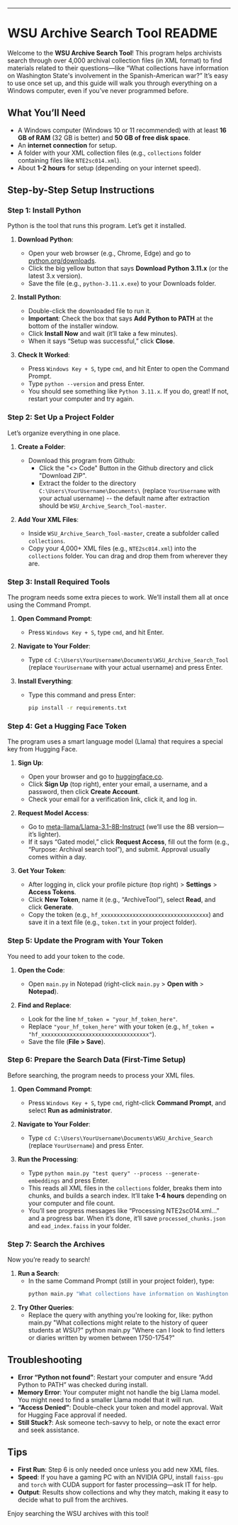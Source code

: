 
---

# WSU Archive Search Tool README

Welcome to the **WSU Archive Search Tool**! This program helps archivists search through over 4,000 archival collection files (in XML format) to find materials related to their questions—like “What collections have information on Washington State's involvement in the Spanish-American war?” It’s easy to use once set up, and this guide will walk you through everything on a Windows computer, even if you’ve never programmed before.

## What You’ll Need
- A Windows computer (Windows 10 or 11 recommended) with at least **16 GB of RAM** (32 GB is better) and **50 GB of free disk space**.
- An **internet connection** for setup.
- A folder with your XML collection files (e.g., `collections` folder containing files like `NTE2sc014.xml`).
- About **1-2 hours** for setup (depending on your internet speed).

## Step-by-Step Setup Instructions

### Step 1: Install Python
Python is the tool that runs this program. Let’s get it installed.

1. **Download Python**:
   - Open your web browser (e.g., Chrome, Edge) and go to [python.org/downloads](https://www.python.org/downloads/).
   - Click the big yellow button that says **Download Python 3.11.x** (or the latest 3.x version).
   - Save the file (e.g., `python-3.11.x.exe`) to your Downloads folder.

2. **Install Python**:
   - Double-click the downloaded file to run it.
   - **Important**: Check the box that says **Add Python to PATH** at the bottom of the installer window.
   - Click **Install Now** and wait (it’ll take a few minutes).
   - When it says “Setup was successful,” click **Close**.

3. **Check It Worked**:
   - Press `Windows Key + S`, type `cmd`, and hit Enter to open the Command Prompt.
   - Type `python --version` and press Enter.
   - You should see something like `Python 3.11.x`. If you do, great! If not, restart your computer and try again.

### Step 2: Set Up a Project Folder
Let’s organize everything in one place.

1. **Create a Folder**:
   - Download this program from Github:
     - Click the "<> Code" Button in the Github directory and click "Download ZIP".
     - Extract the folder to the directory `C:\Users\YourUsername\Documents\` (replace `YourUsername` with your actual username) -- the default name after extraction should be `WSU_Archive_Search_Tool-master`.

2. **Add Your XML Files**:
   - Inside `WSU_Archive_Search_Tool-master`, create a subfolder called `collections`.
   - Copy your 4,000+ XML files (e.g., `NTE2sc014.xml`) into the `collections` folder. You can drag and drop them from wherever they are.  

### Step 3: Install Required Tools
The program needs some extra pieces to work. We’ll install them all at once using the Command Prompt.

1. **Open Command Prompt**:
   - Press `Windows Key + S`, type `cmd`, and hit Enter.

2. **Navigate to Your Folder**:
   - Type `cd C:\Users\YourUsername\Documents\WSU_Archive_Search_Tool` (replace `YourUsername` with your actual username) and press Enter.

3. **Install Everything**:
   - Type this command and press Enter:
     ```cmd
     pip install -r requirements.txt

### Step 4: Get a Hugging Face Token
The program uses a smart language model (Llama) that requires a special key from Hugging Face.

1. **Sign Up**:
   - Open your browser and go to [huggingface.co](https://huggingface.co/).
   - Click **Sign Up** (top right), enter your email, a username, and a password, then click **Create Account**.
   - Check your email for a verification link, click it, and log in.

2. **Request Model Access**:
   - Go to [meta-llama/Llama-3.1-8B-Instruct](https://huggingface.co/meta-llama/Llama-3.1-8B-Instruct) (we’ll use the 8B version—it’s lighter).
   - If it says “Gated model,” click **Request Access**, fill out the form (e.g., “Purpose: Archival search tool”), and submit. Approval usually comes within a day.

3. **Get Your Token**:
   - After logging in, click your profile picture (top right) > **Settings** > **Access Tokens**.
   - Click **New Token**, name it (e.g., “ArchiveTool”), select **Read**, and click **Generate**.
   - Copy the token (e.g., `hf_xxxxxxxxxxxxxxxxxxxxxxxxxxxxxxxxxx`) and save it in a text file (e.g., `token.txt` in your project folder).

### Step 5: Update the Program with Your Token
You need to add your token to the code.

1. **Open the Code**:
   - Open `main.py` in Notepad (right-click `main.py` > **Open with** > **Notepad**).

2. **Find and Replace**:
   - Look for the line `hf_token = "your_hf_token_here"`.
   - Replace `"your_hf_token_here"` with your token (e.g., `hf_token = "hf_xxxxxxxxxxxxxxxxxxxxxxxxxxxxxxxxxx"`).
   - Save the file (**File > Save**).

### Step 6: Prepare the Search Data (First-Time Setup)
Before searching, the program needs to process your XML files.

1. **Open Command Prompt**:
   - Press `Windows Key + S`, type `cmd`, right-click **Command Prompt**, and select **Run as administrator**.

2. **Navigate to Your Folder**:
   - Type `cd C:\Users\YourUsername\Documents\WSU_Archive_Search` (replace `YourUsername`) and press Enter.

3. **Run the Processing**:
   - Type `python main.py "test query" --process --generate-embeddings` and press Enter.
   - This reads all XML files in the `collections` folder, breaks them into chunks, and builds a search index. It’ll take **1-4 hours** depending on your computer and file count.
   - You’ll see progress messages like “Processing NTE2sc014.xml...” and a progress bar. When it’s done, it’ll save `processed_chunks.json` and `ead_index.faiss` in your folder.

### Step 7: Search the Archives
Now you’re ready to search!

1. **Run a Search**:
   - In the same Command Prompt (still in your project folder), type:
     ```cmd
     python main.py "What collections have information on Washington State's involvement in the Spanish-American war?"

2. **Try Other Queries**:
    - Replace the query with anything you're looking for, like:
    python main.py "What collections might relate to the history of queer students at WSU?"
    python main.py "Where can I look to find letters or diaries written by women between 1750-1754?"

## Troubleshooting
- **Error “Python not found”**: Restart your computer and ensure “Add Python to PATH” was checked during install.
- **Memory Error**: Your computer might not handle the big Llama model. You might need to find a smaller Llama model that it will run.
- **“Access Denied”**: Double-check your token and model approval. Wait for Hugging Face approval if needed.
- **Still Stuck?**: Ask someone tech-savvy to help, or note the exact error and seek assistance.

## Tips
- **First Run**: Step 6 is only needed once unless you add new XML files.
- **Speed**: If you have a gaming PC with an NVIDIA GPU, install `faiss-gpu` and `torch` with CUDA support for faster processing—ask IT for help.
- **Output**: Results show collections and why they match, making it easy to decide what to pull from the archives.

Enjoy searching the WSU archives with this tool! 